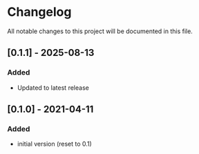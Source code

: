 # Changelog
All notable changes to this project will be documented in this file.


## [0.1.1] - 2025-08-13
### Added
- Updated to latest release

## [0.1.0] - 2021-04-11
### Added
- initial version (reset to 0.1)
